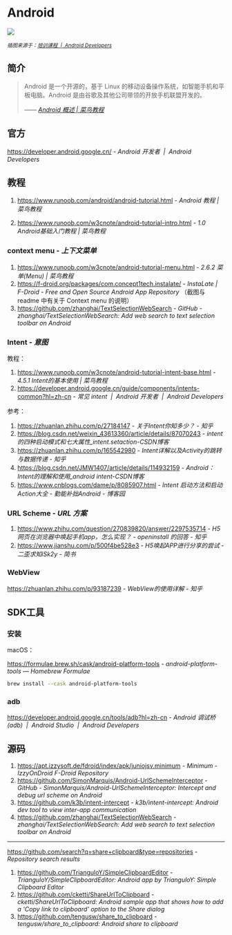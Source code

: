 # Android

![](https://developer.android.google.cn/courses/images/android-design-skills.svg)

<small>*插图来源于：[培训课程  |  Android Developers](https://developer.android.google.cn/courses?hl=zh-cn)*</small>

## 简介

> Android 是一个开源的，基于 Linux 的移动设备操作系统，如智能手机和平板电脑。Android 是由谷歌及其他公司带领的开放手机联盟开发的。
>
> <cite>—— [Android 概述 | 菜鸟教程](https://www.runoob.com/android/android-overview.html)</cite>

## 官方

https://developer.android.google.cn/ - *Android 开发者  |  Android Developers*

## 教程

1. https://www.runoob.com/android/android-tutorial.html - *Android 教程 | 菜鸟教程*

2. https://www.runoob.com/w3cnote/android-tutorial-intro.html - *1.0 Android基础入门教程 | 菜鸟教程*

### context menu - *上下文菜单*

1. https://www.runoob.com/w3cnote/android-tutorial-menu.html - *2.6.2 菜单(Menu) | 菜鸟教程*
2. https://f-droid.org/packages/com.concept1tech.instalate/ - *InstaLate | F-Droid - Free and Open Source Android App Repository* （截图与 readme 中有关于 Context menu 的说明）
3. https://github.com/zhanghai/TextSelectionWebSearch - *GitHub - zhanghai/TextSelectionWebSearch: Add web search to text selection toolbar on Android*

### Intent - *意图*

教程：

1. https://www.runoob.com/w3cnote/android-tutorial-intent-base.html - *4.5.1 Intent的基本使用 | 菜鸟教程*
2. https://developer.android.google.cn/guide/components/intents-common?hl=zh-cn - *常见 intent  |  Android 开发者  |  Android Developers*

参考：

1. https://zhuanlan.zhihu.com/p/27184147 - *关于Intent你知多少？ - 知乎*
2. https://blog.csdn.net/weixin_43613360/article/details/87070243 - *intent的四种启动模式和七大属性_intent.setaction-CSDN博客*
3. https://zhuanlan.zhihu.com/p/165542980 - *Intent详解以及Activity的跳转与数据传递 - 知乎*
4. https://blog.csdn.net/JMW1407/article/details/114932159 - *Android：Intent的理解和使用_android intent-CSDN博客*
5. https://www.cnblogs.com/dame/p/8085907.html - *Intent 启动方法和启动Action大全 - 勤能补拙Android - 博客园*

### URL Scheme - *URL 方案*

1. https://www.zhihu.com/question/270839820/answer/2297535714 - *H5网页在浏览器中唤起手机app，怎么实现？ - openinstall 的回答 - 知乎*
2. https://www.jianshu.com/p/500f4be528e3 - *H5唤起APP进行分享的尝试 - 二歪求知iSk2y - 简书*

### WebView

https://zhuanlan.zhihu.com/p/93187239 - *WebView的使用详解 - 知乎*

## SDK工具

### 安装

macOS：

https://formulae.brew.sh/cask/android-platform-tools - *android-platform-tools — Homebrew Formulae*

```bash
brew install --cask android-platform-tools
```

### adb

https://developer.android.google.cn/tools/adb?hl=zh-cn - *Android 调试桥 (adb)  |  Android Studio  |  Android Developers*

## 源码

1. https://apt.izzysoft.de/fdroid/index/apk/juniojsv.minimum - *Minimum - IzzyOnDroid F-Droid Repository*
2. https://github.com/SimonMarquis/Android-UrlSchemeInterceptor - *GitHub - SimonMarquis/Android-UrlSchemeInterceptor: Intercept and debug url scheme on Android*
3. https://github.com/k3b/intent-intercept - *k3b/intent-intercept: Android dev tool to view inter-app communication*
4. https://github.com/zhanghai/TextSelectionWebSearch - *zhanghai/TextSelectionWebSearch: Add web search to text selection toolbar on Android*

---

https://github.com/search?q=share+clipboard&type=repositories - *Repository search results*

1. https://github.com/TrianguloY/SimpleClipboardEditor - *TrianguloY/SimpleClipboardEditor: Android app by TrianguloY: Simple Clipboard Editor*
2. https://github.com/cketti/ShareUrlToClipboard - *cketti/ShareUrlToClipboard: Android sample app that shows how to add a 'Copy link to clipboard' option to the Share dialog*
3. https://github.com/tengusw/share_to_clipboard - *tengusw/share_to_clipboard: Android share to clipboard*
